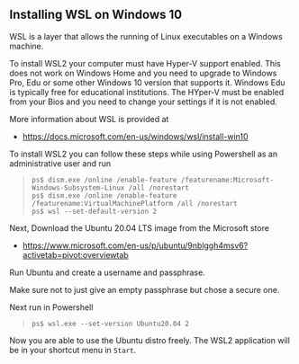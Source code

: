 ## Installing WSL on Windows 10

WSL is a layer that allows the running of Linux executables on a Windows machine. 

To install WSL2 your computer must have Hyper-V support enabled.
This does not work on Windows Home and you need to upgrade to Windows
Pro, Edu or some other Windows 10 version that supports it. Windows
Edu is typically free for educational institutions. The HYper-V must
be enabled from your Bios and you need to change your settings if it
is not enabled.

More information about WSL is provided at

* <https://docs.microsoft.com/en-us/windows/wsl/install-win10>

To install WSL2 you can follow these steps while using
Powershell as an administrative user and run

> ```
> ps$ dism.exe /online /enable-feature /featurename:Microsoft-Windows-Subsystem-Linux /all /norestart
> ps$ dism.exe /online /enable-feature /featurename:VirtualMachinePlatform /all /norestart
> ps$ wsl --set-default-version 2
> ```

Next, Download the Ubuntu 20.04 LTS image from the Microsoft store 

* <https://www.microsoft.com/en-us/p/ubuntu/9nblggh4msv6?activetab=pivot:overviewtab>

Run Ubuntu and create a username and passphrase.

Make sure not to just give an empty passphrase but chose a secure one.

Next run in Powershell

> ```
> ps$ wsl.exe --set-version Ubuntu20.04 2
> ```

Now you are able to use the Ubuntu distro freely. The WSL2 application will be in your shortcut menu in `Start`. 

